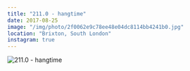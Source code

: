 ```yaml
---
title: "211.0 - hangtime"
date: 2017-08-25
image: "/img/photo/2f0062e9c78ee48e04dc8114bb4241b0.jpg"
location: "Brixton, South London"
instagram: true
---
```


![211.0 - hangtime](/img/photo/2f0062e9c78ee48e04dc8114bb4241b0.jpg)
